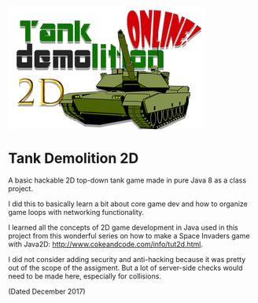 ![alt text](https://github.com/kagbogre/tankdemolition2d/blob/master/GameClient/src/GameClient/Resources/Sprites/TankDemolition.png)

# Tank Demolition 2D
A basic hackable 2D top-down tank game made in pure Java 8 as a class project.

I did this to basically learn a bit about core game dev and how to organize game loops with networking functionality.

I learned all the concepts of 2D game development in Java used in this project from this wonderful series on how to make a Space Invaders game with Java2D: http://www.cokeandcode.com/info/tut2d.html.

I did not consider adding security and anti-hacking because it was pretty out of the scope of the assigment. But a lot of server-side checks would need to be made here, especially for collisions.

(Dated December 2017)
